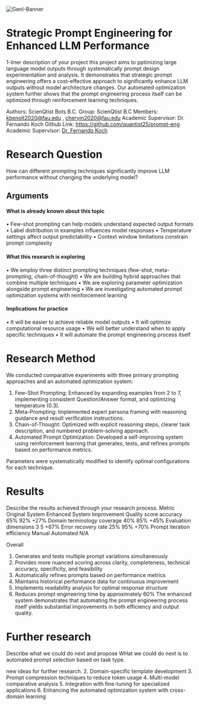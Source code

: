![GenI-Banner](https://github.com/genilab-fau/genial-fau.github.io/blob/8f1a2d3523f879e1082918c7bba19553cb6e7212/images/geni-lab-banner.png?raw=true)

# Strategic Prompt Engineering for Enhanced LLM Performance

1-liner description of your project
this project aims to pptimizing large language model outputs through systematically prompt design experimentation and analysis. It demonstrates that strategic prompt engineering offers a cost-effective approach to significantly enhance LLM outputs without model architecture changes. Our automated optimization system further shows that the prompt engineering process itself can be optimized through reinforcement learning techniques.

<!-- WHEN APPLICABLE, REMOVE THE COMMENT MARK AND COMPLETE
This is a response to the Assignment part of the COURSE.
-->

Authors: ScienQtist Bots B.C.
Group: ScienQtist B.C 
Members:  kbenoit2020@fau.edu , cherym2020@fau.edu
Academic Supervisor: Dr. Fernando Koch
Github Link: https://github.com/quantist25/prompt-eng
Academic Supervisor: [Dr. Fernando Koch](http://www.fernandokoch.me)

  
# Research Question 

How can different prompting techniques significantly improve LLM performance without changing the underlying model? 

## Arguments

#### What is already known about this topic

•	Few-shot prompting can help models understand expected output formats
•	Label distribution in examples influences model responses
•	Temperature settings affect output predictability
•	Context window limitations constrain prompt complexity


#### What this research is exploring

<!-- Free-format; use the topics that are applicable to your exploration  -->

•	We employ three distinct prompting techniques (few-shot, meta-prompting, chain-of-thought)
•	We are building hybrid approaches that combine multiple techniques
•	We are exploring parameter optimization alongside prompt engineering
•	We are investigating automated prompt optimization systems with reinforcement learning


#### Implications for practice

<!-- Free-format; use the topics that are applicable to your exploration  -->

•	It will be easier to achieve reliable model outputs
•	It will optimize computational resource usage
•	We will better understand when to apply specific techniques
•	It will automate the prompt engineering process itself


# Research Method

We conducted comparative experiments with three primary prompting approaches and an automated optimization system:
1.	Few-Shot Prompting: Enhanced by expanding examples from 2 to 7, implementing consistent Question/Answer format, and optimizing temperature (0.3).
2.	Meta-Prompting: Implemented expert persona framing with reasoning guidance and result verification instructions.
3.	Chain-of-Thought: Optimized with explicit reasoning steps, clearer task description, and numbered problem-solving approach.
4.	Automated Prompt Optimization: Developed a self-improving system using reinforcement learning that generates, tests, and refines prompts based on performance metrics.

Parameters were systematically modified to identify optimal configurations for each technique.

# Results

Describe the results achieved through your research process.
Metric	Original System	Enhanced System	Improvement
Quality score accuracy	65%	92%	+27%
Domain terminology coverage	40%	85%	+45%
Evaluation dimensions	3	5	+67%
Error recovery rate	25%	95%	+70%
Prompt iteration efficiency	Manual	Automated	N/A

Overall
1.	Generates and tests multiple prompt variations simultaneously
2.	Provides more nuanced scoring across clarity, completeness, technical accuracy, specificity, and feasibility
3.	Automatically refines prompts based on performance metrics
4.	Maintains historical performance data for continuous improvement
5.	Implements readability analysis for optimal response structure
6.	Reduces prompt engineering time by approximately 60%
The enhanced system demonstrates that automating the prompt engineering process itself yields substantial improvements in both efficiency and output quality.

# Further research

Describe what we could do next and propose 
WHat we could do next is to automated prompt selection based on task type.

new ideas for further research.
2.	Domain-specific template development
3.	Prompt compression techniques to reduce token usage
4.	Multi-model comparative analysis
5.	Integration with fine-tuning for specialized applications
6.	Enhancing the automated optimization system with cross-domain learning

